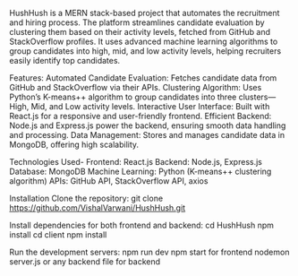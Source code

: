HushHush is a MERN stack-based project that automates the recruitment and hiring process. The platform streamlines candidate evaluation by clustering them based on their activity levels, fetched from GitHub and StackOverflow profiles. It uses advanced machine learning algorithms to group candidates into high, mid, and low activity levels, helping recruiters easily identify top candidates.


Features:
Automated Candidate Evaluation: Fetches candidate data from GitHub and StackOverflow via their APIs.
Clustering Algorithm: Uses Python’s K-means++ algorithm to group candidates into three clusters—High, Mid, and Low activity levels.
Interactive User Interface: Built with React.js for a responsive and user-friendly frontend.
Efficient Backend: Node.js and Express.js power the backend, ensuring smooth data handling and processing.
Data Management: Stores and manages candidate data in MongoDB, offering high scalability.

Technologies Used- 
Frontend: React.js
Backend: Node.js, Express.js
Database: MongoDB
Machine Learning: Python (K-means++ clustering algorithm)
APIs: GitHub API, StackOverflow API, axios


Installation
Clone the repository:
git clone https://github.com/VishalVarwani/HushHush.git


Install dependencies for both frontend and backend:
cd HushHush
npm install
cd client
npm install

Run the development servers:
npm run dev
npm start for frontend
nodemon server.js or any backend file for backend
